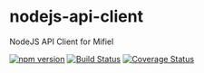 # nodejs-api-client
NodeJS API Client for Mifiel

[![npm version][npm-image]][npm-url]
[![Build Status][travis-image]][travis-url]
[![Coverage Status][coveralls-image]][coveralls-url]


[npm-url]: https://badge.fury.io/js/mifiel
[npm-image]: https://badge.fury.io/js/mifiel.svg

[travis-image]: https://travis-ci.org/Mifiel/nodejs-api-client.svg?branch=master
[travis-url]: https://travis-ci.org/Mifiel/nodejs-api-client

[coveralls-image]: https://coveralls.io/repos/github/Mifiel/nodejs-api-client/badge.svg?branch=master
[coveralls-url]: https://coveralls.io/github/Mifiel/nodejs-api-client?branch==master

